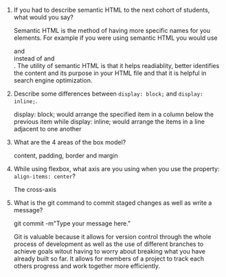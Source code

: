 1. If you had to describe semantic HTML to the next cohort of students, what would you say?

    Semantic HTML is the method of having more specific names for you elements. For example if you were using semantic HTML you would use <nav> and <section> instead of <a>  and <div>. The utility of semantic HTML is that it helps readiablity, better identifies the content and its purpose in your HTML file and that it is helpful in search engine optimization.

2. Describe some differences between ```display: block;``` and ```display: inline;```.

    display: block; would arrange the specified item in a column below the previous item while display: inline; would arrange the items in a line adjacent to one another

3. What are the 4 areas of the box model?

    content, padding, border and margin

4. While using flexbox, what axis are you using when you use the property: ```align-items: center```?

    The cross-axis

5. What is the git command to commit staged changes as well as write a message? 

    git commit -m"Type your message here."

    Git is valuable because it allows for version control through the whole process of development as well as the use of different branches to achieve goals witout having to worry about breaking what you have already built so far. It allows for members of a project to track each others progress and work together more efficiently.